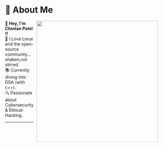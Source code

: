 # 💫 About Me

<img align="right" src="https://user-images.githubusercontent.com/74038190/225813708-98b745f2-7d22-48cf-9150-083f1b00d6c9.gif" width="400" style="margin: 0 0 10px 10px;">

**👋 Hey, I'm Chintan Patel  !!**  
🚀 I Love Linux and the open-source community... 
      shaken,not stirred.        
📚 Currently diving into DSA (with c++).   
🔍 Passionate about Cybersecurity & Ethical-Hacking. 

---

